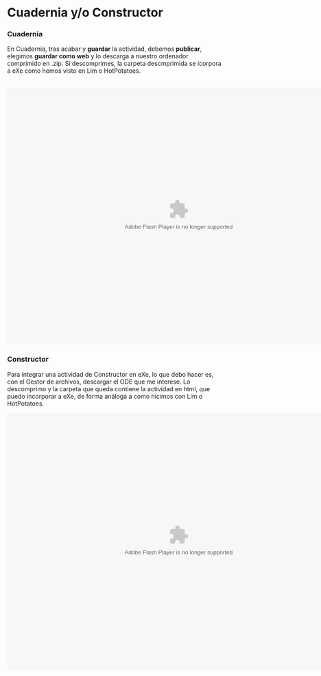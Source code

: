 
# Cuadernia y/o Constructor

### Cuadernia

En Cuadernia, tras acabar y **guardar** la actividad, debemos **publicar**, elegimos **guardar como web** y lo descarga a nuestro ordenador comprimido en .zip. Si descomprimes, la carpeta descmprimida se icorpora a eXe como hemos visto en Lim o HotPotatoes.

 <object data="http://aularagon.catedu.es/materialesaularagon2013/herramelabor/tm5/exe_cuadernia.swf" height="600" type="application/x-shockwave-flash" width="800"><param name="src" value="http://aularagon.catedu.es/materialesaularagon2013/herramelabor/tm5/exe_cuadernia.swf"/></object>

### Constructor

Para integrar una actividad de Constructor en eXe, lo que debo hacer es, con el Gestor de archivos, descargar el ODE que me interese. Lo descomprimo y la carpeta que queda contiene la actividad en html, que puedo incorporar a eXe, de forma análoga a como hicimos con Lim o HotPotatoes.

<object data="http://aularagon.catedu.es/materialesaularagon2013/herramelabor/tm5/sco_constructor.swf" height="600" type="application/x-shockwave-flash" width="800"><param name="src" value="http://aularagon.catedu.es/materialesaularagon2013/herramelabor/tm5/sco_constructor.swf"/></object> 


